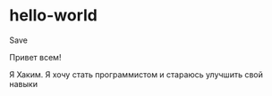 # hello-world
Save

Привет всем!

Я Хаким. Я хочу стать программистом и стараюсь улучшить свой навыки

